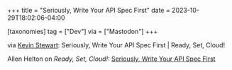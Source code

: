 +++
title = "Seriously, Write Your API Spec First"
date = 2023-10-29T18:02:06-04:00

[taxonomies]
tag = ["Dev"]
via = ["Mastodon"]
+++

via [Kevin Stewart](https://hachyderm.io/@kstewart/111319662714586256): Seriously, Write Your API Spec First | Ready, Set, Cloud!

<!-- more -->

Allen Helton on _Ready, Set, Cloud!:_ [Seriously, Write Your API Spec First](https://www.readysetcloud.io/blog/allen.helton/seriously-write-your-spec-first/)
